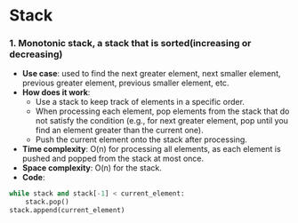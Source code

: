 # Stack

### 1. Monotonic stack, a stack that is sorted(increasing or decreasing)
- **Use case**: used to find the next greater element, next smaller element, previous greater element, previous smaller element, etc.
- **How does it work**: 
    - Use a stack to keep track of elements in a specific order.
    - When processing each element, pop elements from the stack that do not satisfy the condition (e.g., for next greater element, pop until you find an element greater than the current one).
    - Push the current element onto the stack after processing.
- **Time complexity**: O(n) for processing all elements, as each element is pushed and popped from the stack at most once.
- **Space complexity**: O(n) for the stack.
- **Code**: 
```python
while stack and stack[-1] < current_element:
    stack.pop()
stack.append(current_element)
```


